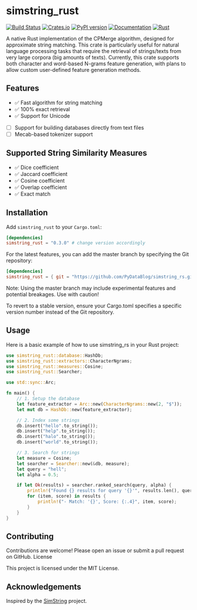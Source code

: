 # simstring_rust

[![Build Status](https://github.com/PyDataBlog/simstring_rs/actions/workflows/CI.yml/badge.svg)](https://github.com/PyDataBlog/simstring_rs/actions)
[![Crates.io](https://img.shields.io/crates/v/simstring_rust.svg)](https://crates.io/crates/simstring_rust)
[![PyPI version](https://img.shields.io/pypi/v/simstring-rust.svg)](https://pypi.org/project/simstring-rust/)
[![Documentation](https://docs.rs/simstring_rust/badge.svg)](https://docs.rs/simstring_rust)
[![Rust](https://img.shields.io/badge/rust-1.63.0%2B-blue.svg?maxAge=3600)](https://github.com/PyDataBlog/simstring_rs)

A native Rust implementation of the CPMerge algorithm, designed for approximate string matching. This crate is particularly useful for natural language processing tasks that require the retrieval of strings/texts from very large corpora (big amounts of texts). Currently, this crate supports both character and word-based N-grams feature generation, with plans to allow custom user-defined feature generation methods.

## Features

- ✅ Fast algorithm for string matching
- ✅ 100% exact retrieval
- ✅ Support for Unicode
- [ ] Support for building databases directly from text files
- [ ] Mecab-based tokenizer support

## Supported String Similarity Measures

- ✅ Dice coefficient
- ✅ Jaccard coefficient
- ✅ Cosine coefficient
- ✅ Overlap coefficient
- ✅ Exact match

## Installation

Add `simstring_rust` to your `Cargo.toml`:

```toml
[dependencies]
simstring_rust = "0.3.0" # change version accordingly
```

For the latest features, you can add the master branch by specifying the Git repository:

```toml
[dependencies]
simstring_rust = { git = "https://github.com/PyDataBlog/simstring_rs.git", branch = "main" }
```

Note: Using the master branch may include experimental features and potential breakages. Use with caution!

To revert to a stable version, ensure your Cargo.toml specifies a specific version number instead of the Git repository.

## Usage

Here is a basic example of how to use simstring_rs in your Rust project:

```Rust
use simstring_rust::database::HashDb;
use simstring_rust::extractors::CharacterNgrams;
use simstring_rust::measures::Cosine;
use simstring_rust::Searcher;

use std::sync::Arc;

fn main() {
    // 1. Setup the database
    let feature_extractor = Arc::new(CharacterNgrams::new(2, "$"));
    let mut db = HashDb::new(feature_extractor);

    // 2. Index some strings
    db.insert("hello".to_string());
    db.insert("help".to_string());
    db.insert("halo".to_string());
    db.insert("world".to_string());

    // 3. Search for strings
    let measure = Cosine;
    let searcher = Searcher::new(&db, measure);
    let query = "hell";
    let alpha = 0.5;

    if let Ok(results) = searcher.ranked_search(query, alpha) {
        println!("Found {} results for query '{}'", results.len(), query);
        for (item, score) in results {
            println!("- Match: '{}', Score: {:.4}", item, score);
        }
    }
}
```

<!-- ## Releasing -->
<!---->
<!-- This project uses [`cargo-release`](https://github.com/crate-ci/cargo-release) and [`git-cliff`](https://github.com/orhun/git-cliff) to automate the release process. -->
<!---->
<!-- ### Prerequisites -->
<!---->
<!-- Before creating a release, ensure you have installed the necessary tools: -->
<!---->
<!-- ```bash -->
<!-- cargo install cargo-release -->
<!-- cargo install git-cliff -->
<!-- ``` -->
<!---->
<!-- ### Creating a Release -->
<!---->
<!-- 1.  Ensure your local `main` branch is up-to-date: -->
<!--     ```bash -->
<!--     git checkout main -->
<!--     git pull origin main -->
<!--     ``` -->
<!-- 2.  Run `cargo release` with the desired release level (`patch`, `minor`, or `major`). The command runs in dry-run mode by default, so you can review the changes. -->
<!--     ```bash -->
<!--     cargo release <LEVEL> -->
<!--     ``` -->
<!-- 3.  Once you have verified the plan, execute the release: -->
<!--     ```bash -->
<!--     cargo release <LEVEL> --execute -->
<!--     ``` -->
<!---->
<!-- This will automatically: -->
<!-- -   Generate and update the `CHANGELOG.md`. -->
<!-- -   Bump the version in `Cargo.toml`. -->
<!-- -   Commit the changes and create a new Git tag. -->
<!-- -   Push the commit and tag to GitHub, which triggers the CI/CD pipeline to publish the crate to `crates.io`. -->

## Contributing

Contributions are welcome! Please open an issue or submit a pull request on GitHub.
License

This project is licensed under the MIT License.

## Acknowledgements

Inspired by the [SimString](https://www.chokkan.org/software/simstring/) project.
